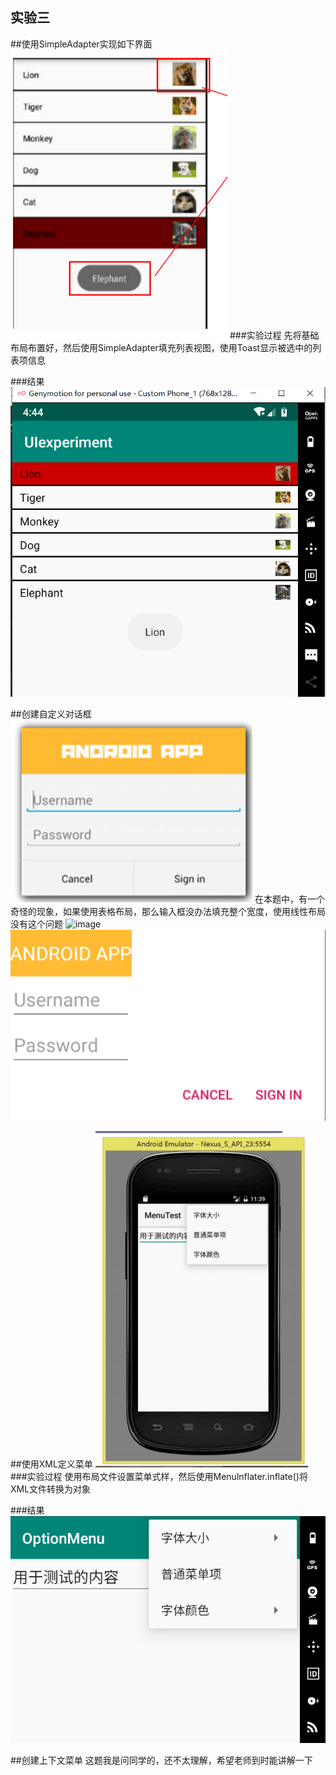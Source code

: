 实验三
---
##使用SimpleAdapter实现如下界面
![image](https://github.com/SeanVivi/Android/blob/master/images/simpleAdapter1.png)
###实验过程
先将基础布局布置好，然后使用SimpleAdapter填充列表视图，使用Toast显示被选中的列表项信息

###结果
![image](https://github.com/SeanVivi/Android/blob/master/images/simpleAdapter2.png)

##创建自定义对话框
![image](https://github.com/SeanVivi/Android/blob/master/images/AlertDialog.png)
在本题中，有一个奇怪的现象，如果使用表格布局，那么输入框没办法填充整个宽度，使用线性布局没有这个问题
![image](https://github.com/SeanVivi/Android/blob/master/images/AlertDialog1.png)
![image](https://github.com/SeanVivi/Android/blob/master/images/AlertDialog2.png)


##使用XML定义菜单
![image](https://github.com/SeanVivi/Android/blob/master/images/xml1.png)
###实验过程
使用布局文件设置菜单式样，然后使用Menulnflater.inflate()将XML文件转换为对象

###结果
![image](https://github.com/SeanVivi/Android/blob/master/images/xml2.png)

##创建上下文菜单
这题我是问同学的，还不太理解，希望老师到时能讲解一下
